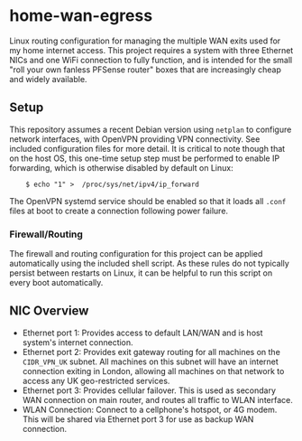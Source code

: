 # home-wan-egress
Linux routing configuration for managing the multiple WAN exits used for my home internet access. This project requires a system with three Ethernet NICs and one WiFi connection to fully function, and is intended for the small "roll your own fanless PFSense router" boxes that are increasingly cheap and widely available.

## Setup
This repository assumes a recent Debian version using `netplan` to configure network interfaces, with OpenVPN providing VPN connectivity. See included configuration files for more detail. It is critical to note though that on the host OS, this one-time setup step must be performed to enable IP forwarding, which is otherwise disabled by default on Linux:

```console
    $ echo "1" >  /proc/sys/net/ipv4/ip_forward
```

The OpenVPN systemd service should be enabled so that it loads all `.conf` files at boot to create a connection following power failure.

### Firewall/Routing
The firewall and routing configuration for this project can be applied automatically using the included shell script. As these rules do not typically persist between restarts on Linux, it can be helpful to run this script on every boot automatically.

## NIC Overview
* Ethernet port 1: Provides access to default LAN/WAN and is host system's internet connection.
* Ethernet port 2: Provides exit gateway routing for all machines on the `CIDR_VPN_UK` subnet. All machines on this subnet will have an internet connection exiting in London, allowing all machines on that network to access any UK geo-restricted services.
* Ethernet port 3: Provides cellular failover. This is used as secondary WAN connection on main router, and routes all traffic to WLAN interface.
* WLAN Connection: Connect to a cellphone's hotspot, or 4G modem. This will be shared via Ethernet port 3 for use as backup WAN connection.
